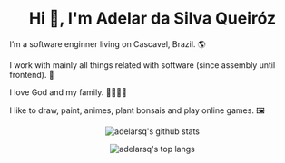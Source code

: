 <h1 align="center">Hi 👋, I'm Adelar da Silva Queiróz</h1>

I’m a software enginner living on Cascavel, Brazil. 🌎

I work with mainly all things related with software (since assembly until frontend). 🧩

I love God and my family. 👶👨👩👦

I like to draw, paint, animes, plant bonsais and play online games. 🖼

<p align="center">
    <img alt="adelarsq's github stats" src="https://github-readme-stats.vercel.app/api?username=adelarsq&theme=vue&show_icons=true"/>
</p>

<p align="center">
    <img alt="adelarsq's top langs" src="https://github-readme-stats.vercel.app/api/top-langs/?username=adelarsq&layout=compact&theme=vue"/>
</p>
